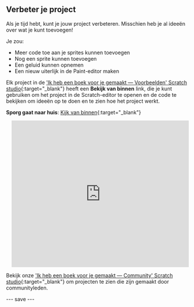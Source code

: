 ## Verbeter je project

Als je tijd hebt, kunt je jouw project verbeteren. Misschien heb je al ideeën over wat je kunt toevoegen!

Je zou:
- Meer code toe aan je sprites kunnen toevoegen
- Nog een sprite kunnen toevoegen
- Een geluid kunnen opnemen
- Een nieuw uiterlijk in de Paint-editor maken

Elk project in de ['Ik heb een boek voor je gemaakt — Voorbeelden' Scratch studio](https://scratch.mit.edu/studios/29082370){:target="_blank"} heeft een **Bekijk van binnen** link, die je kunt gebruiken om het project in de Scratch-editor te openen en de code te bekijken om ideeën op te doen en te zien hoe het project werkt.

**Sporg gaat naar huis**: [Kijk van binnen](https://scratch.mit.edu/projects/499498152/editor){:target="_blank"}
<div class="scratch-preview" style="margin-left: 15px;">
  <iframe allowtransparency="true" width="485" height="402" src="https://scratch.mit.edu/projects/embed/499498152/?autostart=false" frameborder="0"></iframe>
</div>

Bekijk onze ['Ik heb een boek voor je gemaakt — Community' Scratch studio](https://scratch.mit.edu/studios/29092393/){:target="_blank"} om projecten te zien die zijn gemaakt door communityleden.

--- save ---

